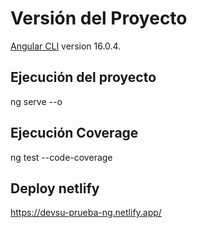 # Versión del Proyecto

[Angular CLI](https://github.com/angular/angular-cli) version 16.0.4.

## Ejecución del proyecto

ng serve --o

## Ejecución Coverage

ng test --code-coverage

## Deploy netlify

https://devsu-prueba-ng.netlify.app/


